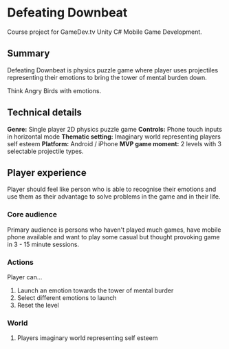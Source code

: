 # Defeating Downbeat
Course project for GameDev.tv Unity C# Mobile Game Development.

## Summary
Defeating Downbeat is physics puzzle game where player uses projectiles representing their emotions to bring the tower of mental burden down.

Think Angry Birds with emotions.

## Technical details

**Genre:** Single player 2D physics puzzle game
**Controls:** Phone touch inputs in horizontal mode
**Thematic setting:** Imaginary world representing players self esteem
**Platform:** Android / iPhone
**MVP game moment:** 2 levels with 3 selectable projectile types.

## Player experience
Player should feel like person who is able to recognise their emotions and use them as their advantage to solve problems in the game and in their life.

### Core audience
Primary audience is persons who haven't played much games, have mobile phone available and want to play some casual but thought provoking game in 3 - 15 minute sessions.

### Actions
Player can...
1. Launch an emotion towards the tower of mental burder
2. Select different emotions to launch
3. Reset the level

### World
1. Players imaginary world representing self esteem